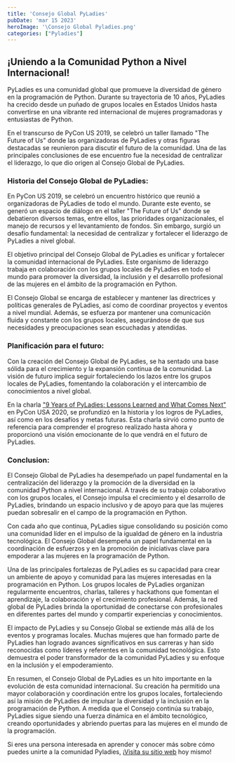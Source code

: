 ```yaml
---
title: 'Consejo Global PyLadies'
pubDate: 'mar 15 2023'
heroImage: '\Consejo Global Pyladies.png'
categories: ["Pyladies"]
---
```


## ¡Uniendo a la Comunidad Python a Nivel Internacional!

PyLadies es una comunidad global que promueve la diversidad de género en la programación de Python. Durante su trayectoria de 10 años, PyLadies ha crecido desde un puñado de grupos locales en Estados Unidos hasta convertirse en una vibrante red internacional de mujeres programadoras y entusiastas de Python.

En el transcurso de PyCon US 2019, se celebró un taller llamado "The Future of Us" donde las organizadoras de PyLadies y otras figuras destacadas se reunieron para discutir el futuro de la comunidad. Una de las principales conclusiones de ese encuentro fue la necesidad de centralizar el liderazgo, lo que dio origen al Consejo Global de PyLadies.

### Historia del Consejo Global de PyLadies:

En PyCon US 2019, se celebró un encuentro histórico que reunió a organizadoras de PyLadies de todo el mundo. Durante este evento, se generó un espacio de diálogo en el taller "The Future of Us" donde se debatieron diversos temas, entre ellos, las prioridades organizacionales, el manejo de recursos y el levantamiento de fondos. Sin embargo, surgió un desafío fundamental: la necesidad de centralizar y fortalecer el liderazgo de PyLadies a nivel global.

El objetivo principal del Consejo Global de PyLadies es unificar y fortalecer la comunidad internacional de PyLadies. Este organismo de liderazgo trabaja en colaboración con los grupos locales de PyLadies en todo el mundo para promover la diversidad, la inclusión y el desarrollo profesional de las mujeres en el ámbito de la programación en Python.

El Consejo Global se encarga de establecer y mantener las directrices y políticas generales de PyLadies, así como de coordinar proyectos y eventos a nivel mundial. Además, se esfuerza por mantener una comunicación fluida y constante con los grupos locales, asegurándose de que sus necesidades y preocupaciones sean escuchadas y atendidas.

### Planificación para el futuro:

Con la creación del Consejo Global de PyLadies, se ha sentado una base sólida para el crecimiento y la expansión continua de la comunidad. La visión de futuro implica seguir fortaleciendo los lazos entre los grupos locales de PyLadies, fomentando la colaboración y el intercambio de conocimientos a nivel global.

En la charla [<u>"9 Years of PyLadies: Lessons Learned and What Comes Next"</u>](https://youtu.be/KRwpY2TixAs) en PyCon USA 2020, se profundizó en la historia y los logros de PyLadies, así como en los desafíos y metas futuras. Esta charla sirvió como punto de referencia para comprender el progreso realizado hasta ahora y proporcionó una visión emocionante de lo que vendrá en el futuro de PyLadies.

### Conclusion:

El Consejo Global de PyLadies ha desempeñado un papel fundamental en la centralización del liderazgo y la promoción de la diversidad en la comunidad Python a nivel internacional. A través de su trabajo colaborativo con los grupos locales, el Consejo impulsa el crecimiento y el desarrollo de PyLadies, brindando un espacio inclusivo y de apoyo para que las mujeres puedan sobresalir en el campo de la programación en Python.

Con cada año que continua, PyLadies sigue consolidando su posición como una comunidad líder en el impulso de la igualdad de género en la industria tecnológica. El Consejo Global desempeña un papel fundamental en la coordinación de esfuerzos y en la promoción de iniciativas clave para empoderar a las mujeres en la programación de Python.

Una de las principales fortalezas de PyLadies es su capacidad para crear un ambiente de apoyo y comunidad para las mujeres interesadas en la programación en Python. Los grupos locales de PyLadies organizan regularmente encuentros, charlas, talleres y hackathons que fomentan el aprendizaje, la colaboración y el crecimiento profesional. Además, la red global de PyLadies brinda la oportunidad de conectarse con profesionales en diferentes partes del mundo y compartir experiencias y conocimientos.

El impacto de PyLadies y su Consejo Global se extiende más allá de los eventos y programas locales. Muchas mujeres que han formado parte de PyLadies han logrado avances significativos en sus carreras y han sido reconocidas como líderes y referentes en la comunidad tecnológica. Esto demuestra el poder transformador de la comunidad PyLadies y su enfoque en la inclusión y el empoderamiento.

En resumen, el Consejo Global de PyLadies es un hito importante en la evolución de esta comunidad internacional. Su creación ha permitido una mayor colaboración y coordinación entre los grupos locales, fortaleciendo así la misión de PyLadies de impulsar la diversidad y la inclusión en la programación de Python. A medida que el Consejo continúa su trabajo, PyLadies sigue siendo una fuerza dinámica en el ámbito tecnológico, creando oportunidades y abriendo puertas para las mujeres en el mundo de la programación.

Si eres una persona interesada en aprender y conocer más sobre cómo puedes unirte a la comunidad Pyladies, ¡[<u>Visita su sitio web</u>](https://pyladies.com/) hoy mismo!
